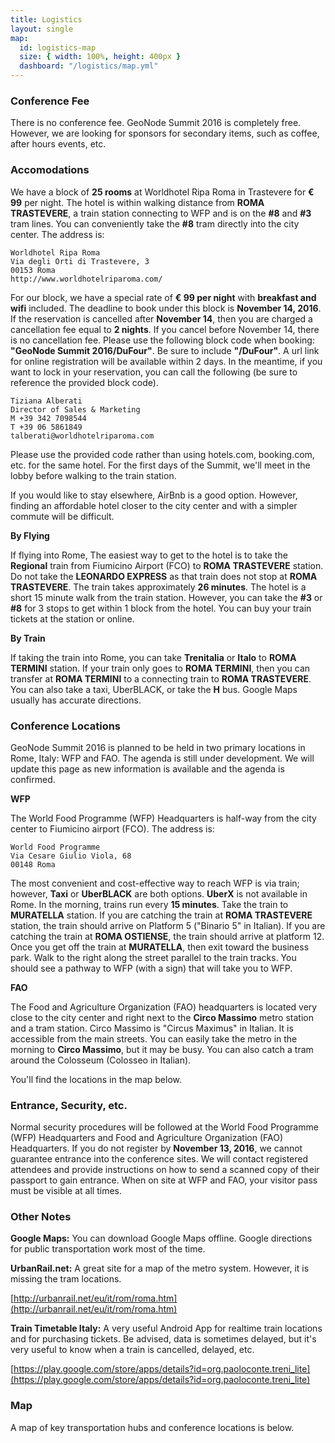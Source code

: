 ```yaml
---
title: Logistics
layout: single
map:
  id: logistics-map
  size: { width: 100%, height: 400px }
  dashboard: "/logistics/map.yml"
---
```


### Conference Fee

There is no conference fee.  GeoNode Summit 2016 is completely free.  However, we are looking for sponsors for secondary items, such as coffee, after hours events, etc.

### Accomodations

We have a block of **25 rooms** at Worldhotel Ripa Roma in Trastevere for **€ 99** per night.  The hotel is within walking distance from **ROMA TRASTEVERE**, a train station connecting to WFP and is on the **#8** and **#3** tram lines.  You can conveniently take the **#8** tram directly into the city center.  The address is:

```
Worldhotel Ripa Roma
Via degli Orti di Trastevere, 3
00153 Roma
http://www.worldhotelriparoma.com/
```

For our block, we have a special rate of **€ 99 per night** with **breakfast and wifi** included.  The deadline to book under this block is **November 14, 2016**.  If the reservation is cancelled after **November 14**, then you are charged a cancellation fee equal to **2 nights**.  If you cancel before November 14, there is no cancellation fee.  Please use the following block code when booking: **"GeoNode Summit 2016/DuFour"**.  Be sure to include **"/DuFour"**.  A url link for online registration will be available within 2 days.  In the meantime, if you want to lock in your reservation, you can call the following (be sure to reference the provided block code).

```
Tiziana Alberati
Director of Sales & Marketing
M +39 342 7098544
T +39 06 5861849
talberati@worldhotelriparoma.com
```

Please use the provided code rather than using hotels.com, booking.com, etc. for the same hotel.  For the first days of the Summit, we'll meet in the lobby before walking to the train station.

If you would like to stay elsewhere, AirBnb is a good option.  However, finding an affordable hotel closer to the city center and with a simpler commute will be difficult.

**By Flying**

If flying into Rome, The easiest way to get to the hotel is to take the **Regional** train from Fiumicino Airport (FCO) to **ROMA TRASTEVERE** station.  Do not take the **LEONARDO EXPRESS** as that train does not stop at **ROMA TRASTEVERE**.  The train takes approximately **26 minutes**.  The hotel is a short 15 minute walk from the train station.  However, you can take the **#3** or **#8** for 3 stops to get within 1 block from the hotel.  You can buy your train tickets at the station or online.

**By Train**

If taking the train into Rome, you can take **Trenitalia** or **Italo** to **ROMA TERMINI** station.  If your train only goes to **ROMA TERMINI**, then you can transfer at **ROMA TERMINI** to a connecting train to **ROMA TRASTEVERE**.  You can also take a taxi, UberBLACK, or take the **H** bus.  Google Maps usually has accurate directions.

### Conference Locations

GeoNode Summit 2016 is planned to be held in two primary locations in Rome, Italy: WFP and FAO.  The agenda is still under development.  We will update this page as new information is available and the agenda is confirmed.

**WFP**

The World Food Programme (WFP) Headquarters is half-way from the city center to Fiumicino airport (FCO).  The address is:

```
World Food Programme
Via Cesare Giulio Viola, 68
00148 Roma
```

The most convenient and cost-effective way to reach WFP is via train; however, **Taxi** or **UberBLACK** are both options.  **UberX** is not available in Rome.  In the morning, trains run every **15 minutes**.  Take the train to **MURATELLA** station.  If you are catching the train at **ROMA TRASTEVERE** station, the train should arrive on Platform 5 ("Binario 5" in Italian).  If you are catching the train at **ROMA OSTIENSE**, the train should arrive at platform 12.  Once you get off the train at **MURATELLA**, then exit toward the business park.  Walk to the right along the street parallel to the train tracks.  You should see a pathway to WFP (with a sign) that will take you to WFP.


**FAO**

The Food and Agriculture Organization (FAO) headquarters is located very close to the city center and right next to the **Circo Massimo** metro station and a tram station.  Circo Massimo is "Circus Maximus" in Italian.  It is accessible from the main streets.  You can easily take the metro in the morning to **Circo Massimo**, but it may be busy.  You can also catch a tram around the Colosseum (Colosseo in Italian).

You'll find the locations in the map below.

### Entrance, Security, etc.

Normal security procedures will be followed at the World Food Programme (WFP) Headquarters and Food and Agriculture Organization (FAO) Headquarters.  If you do not register by **November 13, 2016**, we cannot guarantee entrance into the conference sites.  We will contact registered attendees and provide instructions on how to send a scanned copy of their passport to gain entrance.  When on site at WFP and FAO, your visitor pass must be visible at all times.

### Other Notes

**Google Maps:** You can download Google Maps offline.  Google directions for public transportation work most of the time.

**UrbanRail.net:** A great site for a map of the metro system.  However, it is missing the tram locations.

[http://urbanrail.net/eu/it/rom/roma.htm](http://urbanrail.net/eu/it/rom/roma.htm)

**Train Timetable Italy:** A very useful Android App for realtime train locations and for purchasing tickets.  Be advised, data is sometimes delayed, but it's very useful to know when a train is cancelled, delayed, etc.

[https://play.google.com/store/apps/details?id=org.paoloconte.treni_lite](https://play.google.com/store/apps/details?id=org.paoloconte.treni_lite)

### Map

A map of key transportation hubs and conference locations is below.
